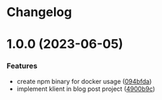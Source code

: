 # Changelog

# 1.0.0 (2023-06-05)


### Features

* create npm binary for docker usage ([094bfda](https://github.com/klientjs/example/commit/094bfdaa225e63c126577e80abae81e53fb1d871))
* implement klient in blog post project ([4900b9c](https://github.com/klientjs/example/commit/4900b9c736d34d5a81db354bfb2d24f099e834b6))